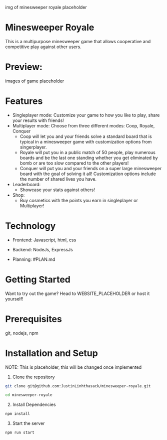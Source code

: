 
img of minesweeper royale placeholder

# Minesweeper Royale

This is a multipurpose minesweeper game that allows cooperative and competitive play against other users.

# Preview:
images of game placeholder

# Features
- Singleplayer mode: Customize your game to how you like to play, share your results with friends!
- Multiplayer mode: Choose from three different modes: Coop, Royale, Conquer
    - Coop will let you and your friends solve a standard board that is typical in a minesweeper game with customization options from singerplayer.
    - Royale will put you in a public match of 50 people, play numerous boards and be the last one standing whether you get eliminated by bomb or are too slow compared to the other players!
    - Conquer will put you and your friends on a super large minesweeper board with the goal of solving it all! Customization options include the number of shared lives you have.
- Leaderboard:
    - Showcase your stats against others!
- Shop:
    - Buy cosmetics with the points you earn in singleplayer or Multiplayer!

# Technology
- Frontend: Javascript, html, css
- Backend:  NodeJs, ExpressJs

- Planning: #PLAN.md

# Getting Started
Want to try out the game? Head to WEBSITE_PLACEHOLDER or host it yourself!

# Prerequisites
git, nodejs, npm

# Installation and Setup

NOTE: This is placeholder, this will be changed once implemented

1. Clone the repository
```bash
git clone git@github.com:JustinLinhthasack/minesweeper-royale.git

cd minesweeper-royale
```

2. Install Dependencies
```bash
npm install
```

3. Start the server
```bash
npm run start
```